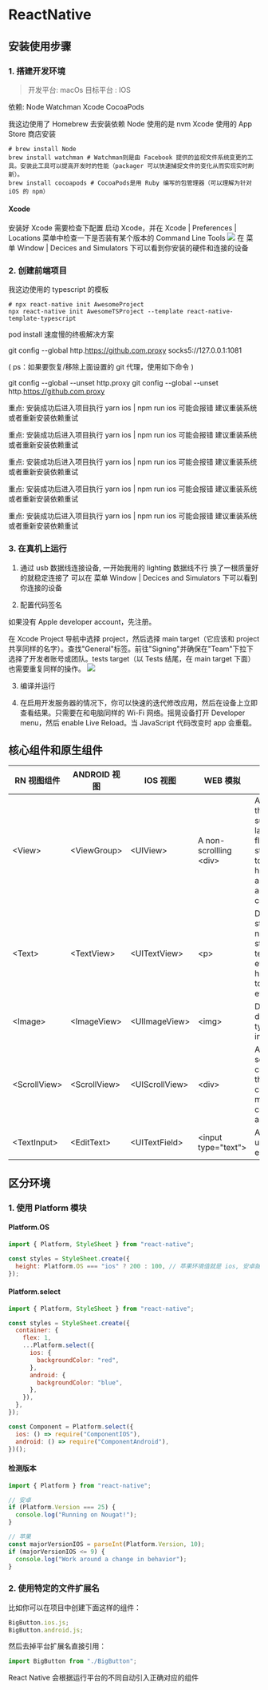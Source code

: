 # ReactNative

## 安装使用步骤

### 1. 搭建开发环境

> 开发平台: macOs 目标平台 : IOS

依赖: Node Watchman Xcode CocoaPods

我这边使用了 Homebrew 去安装依赖
Node 使用的是 nvm
Xcode 使用的 App Store 商店安装

```shell
# brew install Node
brew install watchman # Watchman则是由 Facebook 提供的监视文件系统变更的工具。安装此工具可以提高开发时的性能（packager 可以快速捕捉文件的变化从而实现实时刷新）。
brew install cocoapods # CocoaPods是用 Ruby 编写的包管理器（可以理解为针对 iOS 的 npm）
```

#### Xcode

安装好 Xcode 需要检查下配置
启动 Xcode，并在 Xcode | Preferences | Locations 菜单中检查一下是否装有某个版本的 Command Line Tools
![](~@public/javascript/React/locations.jpg)
在 菜单 Window | Decices and Simulators 下可以看到你安装的硬件和连接的设备

### 2. 创建前端项目

我这边使用的 typescript 的模板

```shell
# npx react-native init AwesomeProject
npx react-native init AwesomeTSProject --template react-native-template-typescript
```

<card-primary type="warning">
pod install 速度慢的终极解决方案

git config --global http.https://github.com.proxy socks5://127.0.0.1:1081

( ps：如果要恢复/移除上面设置的 git 代理，使用如下命令 )

git config --global --unset http.proxy
git config --global --unset http.https://github.com.proxy
</card-primary>

<card-primary>重点: 安装成功后进入项目执行 yarn ios | npm run ios 可能会报错 建议重装系统或者重新安装依赖重试</card-primary>

<card-primary type="success">重点: 安装成功后进入项目执行 yarn ios | npm run ios 可能会报错 建议重装系统或者重新安装依赖重试</card-primary>

<card-primary type="warning">重点: 安装成功后进入项目执行 yarn ios | npm run ios 可能会报错 建议重装系统或者重新安装依赖重试</card-primary>

<card-primary type="danger">重点: 安装成功后进入项目执行 yarn ios | npm run ios 可能会报错 建议重装系统或者重新安装依赖重试</card-primary>

<card-primary type="info">重点: 安装成功后进入项目执行 yarn ios | npm run ios 可能会报错 建议重装系统或者重新安装依赖重试</card-primary>

### 3. 在真机上运行

1. 通过 usb 数据线连接设备, 一开始我用的 lighting 数据线不行 换了一根质量好的就稳定连接了
   可以在 菜单 Window | Decices and Simulators 下可以看到你连接的设备

2. 配置代码签名

如果没有 Apple developer account，先注册。

在 Xcode Project 导航中选择 project，然后选择 main target（它应该和 project 共享同样的名字）。查找"General"标签。前往"Signing"并确保在"Team"下拉下选择了开发者账号或团队。tests target（以 Tests 结尾，在 main target 下面）也需要重复同样的操作。
![](~@public/javascript/React/Signing.jpg)

3. 编译并运行

4. 在启用开发服务器的情况下，你可以快速的迭代修改应用，然后在设备上立即查看结果。只需要在和电脑同样的 Wi-Fi 网络。摇晃设备打开 Developer menu，然后 enable Live Reload。当 JavaScript 代码改变时 app 会重载。

## 核心组件和原生组件

| RN 视图组件   | ANDROID 视图  | IOS 视图        | WEB 模拟                | 说明                                                                                                  |
| ------------- | ------------- | --------------- | ----------------------- | ----------------------------------------------------------------------------------------------------- |
| \<View>       | \<ViewGroup>  | \<UIView>       | A non-scrollling \<div> | A container that supports layout with flexbox, style, some touch handling, and accessibility controls |
| \<Text>       | \<TextView>   | \<UITextView>   | \<p>                    | Displays, styles, and nests strings of text and even handles touch events                             |
| \<Image>      | \<ImageView>  | \<UIImageView>  | \<img>                  | Displays different types of images                                                                    |
| \<ScrollView> | \<ScrollView> | \<UIScrollView> | \<div>                  | A generic scrolling container that can contain multiple components and views                          |
| \<TextInput>  | \<EditText>   | \<UITextField>  | \<input type="text">    | Allows the user to enter text                                                                         |

## 区分环境

### 1. 使用 Platform 模块

#### Platform.OS

```js
import { Platform, StyleSheet } from "react-native";

const styles = StyleSheet.create({
  height: Platform.OS === "ios" ? 200 : 100, // 苹果环境值就是 ios, 安卓就是 android
});
```

#### Platform.select

```js
import { Platform, StyleSheet } from "react-native";

const styles = StyleSheet.create({
  container: {
    flex: 1,
    ...Platform.select({
      ios: {
        backgroundColor: "red",
      },
      android: {
        backgroundColor: "blue",
      },
    }),
  },
});

const Component = Platform.select({
  ios: () => require("ComponentIOS"),
  android: () => require("ComponentAndroid"),
})();
```

#### 检测版本

```js
import { Platform } from "react-native";

// 安卓
if (Platform.Version === 25) {
  console.log("Running on Nougat!");
}

// 苹果
const majorVersionIOS = parseInt(Platform.Version, 10);
if (majorVersionIOS <= 9) {
  console.log("Work around a change in behavior");
}
```

### 2. 使用特定的文件扩展名

比如你可以在项目中创建下面这样的组件：

```js
BigButton.ios.js;
BigButton.android.js;
```

然后去掉平台扩展名直接引用：

```js
import BigButton from "./BigButton";
```

React Native 会根据运行平台的不同自动引入正确对应的组件
